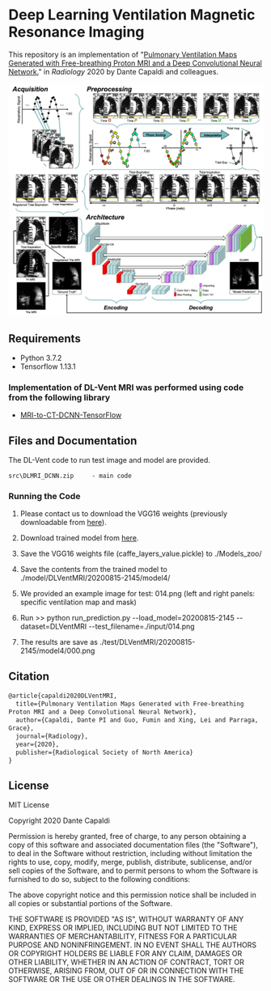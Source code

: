 # Deep Learning Ventilation Magnetic Resonance Imaging

This repository is an implementation of "[Pulmonary Ventilation Maps Generated with Free-breathing Proton MRI and a Deep Convolutional Neural Network.](https://doi.org/10.1148/radiol.2020202861)" in _Radiology_ 2020 by Dante Capaldi and colleagues.

![DL-Vent MRI](https://github.com/capaldid/DLMRI/blob/master/DLVentFigure.png)

## Requirements

- Python 3.7.2
- Tensorflow 1.13.1

### Implementation of DL-Vent MRI was performed using code from the following library
- [MRI-to-CT-DCNN-TensorFlow](https://github.com/ChengBinJin/MRI-to-CT-DCNN-TensorFlow)

## Files and Documentation

The DL-Vent code to run test image and model are provided.

```
src\DLMRI_DCNN.zip     - main code
```

### Running the Code

1. Please contact us to download the VGG16 weights (previously downloadable from [here](https://github.com/ChengBinJin/MRI-to-CT-DCNN-TensorFlow)).

2. Download trained model from [here](https://gitlab.com/fumin.guo/dante_capaldi_DLMRI).

3. Save the VGG16 weights file (caffe_layers_value.pickle) to ./Models_zoo/

4. Save the contents from the trained model to ./model/DLVentMRI/20200815-2145/model4/

5. We provided an example image for test: 014.png (left and right panels: specific ventilation map and mask)

6. Run >> python run_prediction.py --load_model=20200815-2145 --dataset=DLVentMRI --test_filename=./input/014.png

7. The results are save as ./test/DLVentMRI/20200815-2145/model4/000.png

## Citation

```
@article{capaldi2020DLVentMRI,
  title={Pulmonary Ventilation Maps Generated with Free-breathing Proton MRI and a Deep Convolutional Neural Network},
  author={Capaldi, Dante PI and Guo, Fumin and Xing, Lei and Parraga, Grace},
  journal={Radiology},
  year={2020},
  publisher={Radiological Society of North America}
}
```

## License

MIT License

Copyright 2020 Dante Capaldi

Permission is hereby granted, free of charge, to any person obtaining a copy of this software and associated documentation files (the "Software"), to deal in the Software without restriction, including without limitation the rights to use, copy, modify, merge, publish, distribute, sublicense, and/or sell copies of the Software, and to permit persons to whom the Software is furnished to do so, subject to the following conditions:

The above copyright notice and this permission notice shall be included in all copies or substantial portions of the Software.

THE SOFTWARE IS PROVIDED "AS IS", WITHOUT WARRANTY OF ANY KIND, EXPRESS OR IMPLIED, INCLUDING BUT NOT LIMITED TO THE WARRANTIES OF MERCHANTABILITY, FITNESS FOR A PARTICULAR PURPOSE AND NONINFRINGEMENT. IN NO EVENT SHALL THE AUTHORS OR COPYRIGHT HOLDERS BE LIABLE FOR ANY CLAIM, DAMAGES OR OTHER LIABILITY, WHETHER IN AN ACTION OF CONTRACT, TORT OR OTHERWISE, ARISING FROM, OUT OF OR IN CONNECTION WITH THE SOFTWARE OR THE USE OR OTHER DEALINGS IN THE SOFTWARE.
